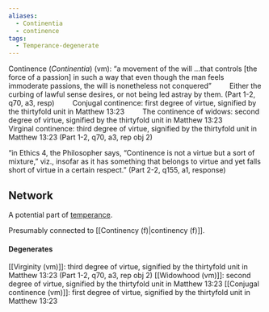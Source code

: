 ```yaml
---
aliases:
  - Continentia
  - continence
tags:
  - Temperance-degenerate
---
```

Continence (*Continentia*) (vm): “a movement of the will …that controls \[the force of a passion] in such a way that even though the man feels immoderate passions, the will is nonetheless not conquered”
$\qquad$Either the curbing of lawful sense desires, or not being led astray by them. (Part 1-2, q70, a3, resp)
$\qquad$Conjugal continence: first degree of virtue, signified by the thirtyfold unit in Matthew 13:23
$\qquad$The continence of widows: second degree of virtue, signified by the thirtyfold unit in Matthew 13:23
$\qquad$Virginal continence: third degree of virtue, signified by the thirtyfold unit in Matthew 13:23 (Part 1-2, q70, a3, rep obj 2)

“in Ethics 4, the Philosopher says, “Continence is not a virtue but a sort of mixture,” viz., insofar as it has something that belongs to virtue and yet falls short of virtue in a certain respect.” (Part 2-2, q155, a1, response)

## Network
A potential part of [temperance](obsidian://open?vault=Obsidian&file=VGBF%20Network%2FCardinal%20Virtues%2FTemperance%20(vm)).

Presumably connected to [[Continency (f)|continency (f)]].

#### Degenerates
[[Virginity (vm)]]: third degree of virtue, signified by the thirtyfold unit in Matthew 13:23 (Part 1-2, q70, a3, rep obj 2)
[[Widowhood (vm)]]: second degree of virtue, signified by the thirtyfold unit in Matthew 13:23
[[Conjugal continence (vm)]]: first degree of virtue, signified by the thirtyfold unit in Matthew 13:23
